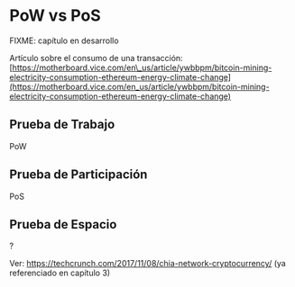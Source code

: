 # PoW vs PoS

FIXME: capítulo en desarrollo

Artículo sobre el consumo de una transacción: [https://motherboard.vice.com/en\_us/article/ywbbpm/bitcoin-mining-electricity-consumption-ethereum-energy-climate-change](https://motherboard.vice.com/en_us/article/ywbbpm/bitcoin-mining-electricity-consumption-ethereum-energy-climate-change)

## Prueba de Trabajo

PoW

## Prueba de Participación

PoS

## Prueba de Espacio

?

Ver: https://techcrunch.com/2017/11/08/chia-network-cryptocurrency/ \(ya referenciado en capítulo 3\)

